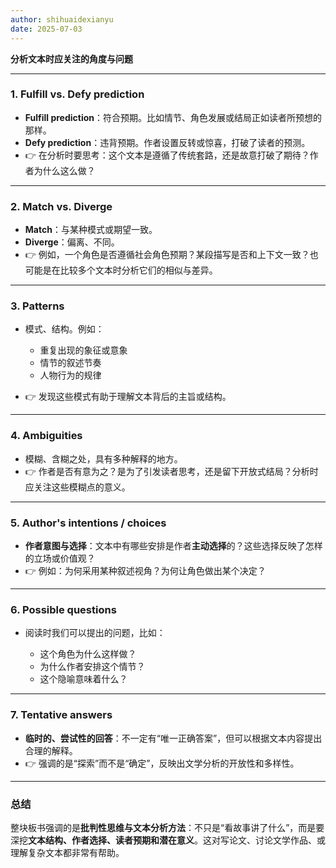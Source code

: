 ```yaml
---
author: shihuaidexianyu
date: 2025-07-03
---
```

**分析文本时应关注的角度与问题**

---

### 1. **Fulfill vs. Defy prediction**

* **Fulfill prediction**：符合预期。比如情节、角色发展或结局正如读者所预想的那样。
* **Defy prediction**：违背预期。作者设置反转或惊喜，打破了读者的预测。
* 👉 在分析时要思考：这个文本是遵循了传统套路，还是故意打破了期待？作者为什么这么做？

---

### 2. **Match vs. Diverge**

* **Match**：与某种模式或期望一致。
* **Diverge**：偏离、不同。
* 👉 例如，一个角色是否遵循社会角色预期？某段描写是否和上下文一致？也可能是在比较多个文本时分析它们的相似与差异。

---

### 3. **Patterns**

* 模式、结构。例如：

  * 重复出现的象征或意象
  * 情节的叙述节奏
  * 人物行为的规律
* 👉 发现这些模式有助于理解文本背后的主旨或结构。

---

### 4. **Ambiguities**

* 模糊、含糊之处，具有多种解释的地方。
* 👉 作者是否有意为之？是为了引发读者思考，还是留下开放式结局？分析时应关注这些模糊点的意义。

---

### 5. **Author's intentions / choices**

* **作者意图与选择**：文本中有哪些安排是作者**主动选择**的？这些选择反映了怎样的立场或价值观？
* 👉 例如：为何采用某种叙述视角？为何让角色做出某个决定？

---

### 6. **Possible questions**

* 阅读时我们可以提出的问题，比如：

  * 这个角色为什么这样做？
  * 为什么作者安排这个情节？
  * 这个隐喻意味着什么？

---

### 7. **Tentative answers**

* **临时的、尝试性的回答**：不一定有“唯一正确答案”，但可以根据文本内容提出合理的解释。
* 👉 强调的是“探索”而不是“确定”，反映出文学分析的开放性和多样性。

---

### 总结

整块板书强调的是**批判性思维与文本分析方法**：不只是“看故事讲了什么”，而是要深挖**文本结构、作者选择、读者预期和潜在意义**。这对写论文、讨论文学作品、或理解复杂文本都非常有帮助。
